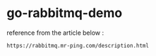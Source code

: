 # go-rabbitmq-demo

reference from the article below :
```
https://rabbitmq.mr-ping.com/description.html
```